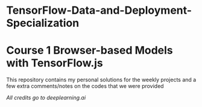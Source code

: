 # TensorFlow-Data-and-Deployment-Specialization
# Course 1 Browser-based Models with TensorFlow.js

This repository contains my personal solutions for the weekly projects and a few extra comments/notes on the codes that we were provided 

*All credits go to deeplearning.ai*
